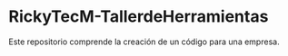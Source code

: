 # RickyTecM-TallerdeHerramientas
Este repositorio comprende la creación de un código para una empresa.

